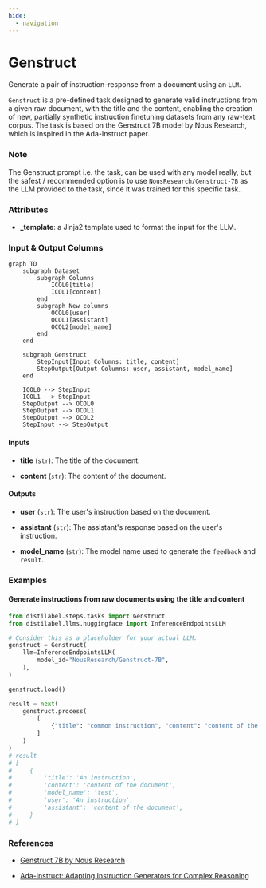 ```yaml
---
hide:
  - navigation
---
```

# Genstruct

Generate a pair of instruction-response from a document using an `LLM`.



`Genstruct` is a pre-defined task designed to generate valid instructions from a given raw document,
    with the title and the content, enabling the creation of new, partially synthetic instruction finetuning
    datasets from any raw-text corpus. The task is based on the Genstruct 7B model by Nous Research, which is
    inspired in the Ada-Instruct paper.



### Note
The Genstruct prompt i.e. the task, can be used with any model really, but the safest / recommended
option is to use `NousResearch/Genstruct-7B` as the LLM provided to the task, since it was trained
for this specific task.



### Attributes

- **_template**: a Jinja2 template used to format the input for the LLM.





### Input & Output Columns

``` mermaid
graph TD
	subgraph Dataset
		subgraph Columns
			ICOL0[title]
			ICOL1[content]
		end
		subgraph New columns
			OCOL0[user]
			OCOL1[assistant]
			OCOL2[model_name]
		end
	end

	subgraph Genstruct
		StepInput[Input Columns: title, content]
		StepOutput[Output Columns: user, assistant, model_name]
	end

	ICOL0 --> StepInput
	ICOL1 --> StepInput
	StepOutput --> OCOL0
	StepOutput --> OCOL1
	StepOutput --> OCOL2
	StepInput --> StepOutput

```


#### Inputs


- **title** (`str`): The title of the document.

- **content** (`str`): The content of the document.




#### Outputs


- **user** (`str`): The user's instruction based on the document.

- **assistant** (`str`): The assistant's response based on the user's instruction.

- **model_name** (`str`): The model name used to generate the `feedback` and `result`.





### Examples


#### Generate instructions from raw documents using the title and content
```python
from distilabel.steps.tasks import Genstruct
from distilabel.llms.huggingface import InferenceEndpointsLLM

# Consider this as a placeholder for your actual LLM.
genstruct = Genstruct(
    llm=InferenceEndpointsLLM(
        model_id="NousResearch/Genstruct-7B",
    ),
)

genstruct.load()

result = next(
    genstruct.process(
        [
            {"title": "common instruction", "content": "content of the document"},
        ]
    )
)
# result
# [
#     {
#         'title': 'An instruction',
#         'content': 'content of the document',
#         'model_name': 'test',
#         'user': 'An instruction',
#         'assistant': 'content of the document',
#     }
# ]
```




### References

- [Genstruct 7B by Nous Research](https://huggingface.co/NousResearch/Genstruct-7B)

- [Ada-Instruct: Adapting Instruction Generators for Complex Reasoning](https://arxiv.org/abs/2310.04484)


